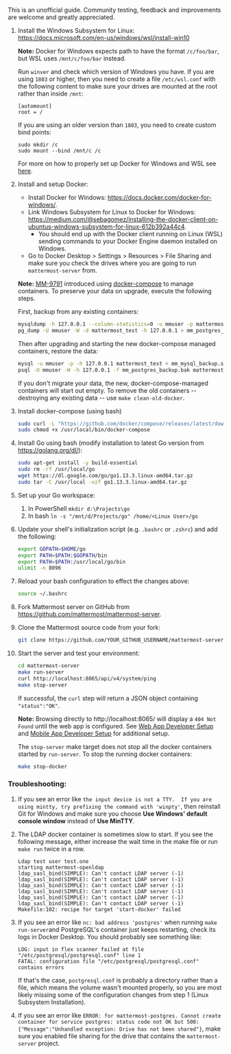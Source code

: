 This is an unofficial guide. Community testing, feedback and improvements are welcome and greatly appreciated.

1. Install the Windows Subsystem for Linux: https://docs.microsoft.com/en-us/windows/wsl/install-win10

      **Note:** Docker for Windows expects path to have the format `/c/foo/bar`, but WSL uses `/mnt/c/foo/bar` instead.
      
      Run `winver` and check which version of Windows you have. If you are using `1803` or higher, then you need to create a file `/etc/wsl.conf` with the following content to make sure your drives are mounted at the root rather than inside `/mnt`:
      
       [automount]
       root = /
       
      If you are using an older version than `1803`, you need to create custom bind points:
      
       sudo mkdir /c
       sudo mount --bind /mnt/c /c

      For more on how to properly set up Docker for Windows and WSL see [here](https://web.archive.org/web/20200402131133/https://nickjanetakis.com/blog/setting-up-docker-for-windows-and-wsl-to-work-flawlessly).

2. Install and setup Docker:

    * Install Docker for Windows: https://docs.docker.com/docker-for-windows/.
    * Link Windows Subsystem for Linux to Docker for Windows: https://medium.com/@sebagomez/installing-the-docker-client-on-ubuntus-windows-subsystem-for-linux-612b392a44c4.
        * You should end up with the Docker client running on Linux (WSL) sending commands to your Docker Engine daemon installed on Windows.
    * Go to Docker Desktop > Settings > Resources > File Sharing and make sure you check the drives where you are going to run `mattermost-server` from.

    **Note:** [MM-9791](https://github.com/mattermost/mattermost-server/pull/10872) introduced using [docker-compose](https://docs.docker.com/compose/) to manage containers. To preserve your data on upgrade, execute the following steps.

    First, backup from any existing containers:
    ```sh
    mysqldump -h 127.0.0.1 --column-statistics=0 -u mmuser -p mattermost_test > mm_mysql_backup.sql
    pg_dump -U mmuser -W -d mattermost_test -h 127.0.0.1 > mm_postgres_backup.bak
    ```
    Then after upgrading and starting the new docker-compose managed containers, restore the data:
    ```sh
    mysql -u mmuser -p -h 127.0.0.1 mattermost_test < mm_mysql_backup.sql
    psql -U mmuser -W -h 127.0.0.1 -f mm_postgres_backup.bak mattermost_test
    ```
    If you don't migrate your data, the new, docker-compose-managed containers will start out empty. To remove the old containers -- destroying any existing data -- use `make clean-old-docker`.

3. Install docker-compose (using bash)

    ```sh
    sudo curl -L "https://github.com/docker/compose/releases/latest/download/docker-compose-$(uname -s)-$(uname -m)" -o /usr/local/bin/docker-compose
    sudo chmod +x /usr/local/bin/docker-compose
    ```

3. Install Go using bash (modify installation to latest Go version from https://golang.org/dl/):

    ```sh
    sudo apt-get install -y build-essential
    sudo rm -rf /usr/local/go
    wget https://dl.google.com/go/go1.13.3.linux-amd64.tar.gz
    sudo tar -C /usr/local -xzf go1.13.3.linux-amd64.tar.gz
    ```

5. Set up your Go workspace:
    1. In PowerShell ``mkdir d:\Projects\go``
    2. In bash ``ln -s "/mnt/d/Projects/go" /home/<Linux User>/go``

6. Update your shell's initialization script (e.g. `.bashrc` or `.zshrc`) and add the following:

    ```sh
    export GOPATH=$HOME/go
    export PATH=$PATH:$GOPATH/bin
    export PATH=$PATH:/usr/local/go/bin
    ulimit -n 8096
    ```

7. Reload your bash configuration to effect the changes above:

    ```sh
    source ~/.bashrc
    ```

8. Fork Mattermost server on GitHub from https://github.com/mattermost/mattermost-server.

9. Clone the Mattermost source code from your fork:

    ```sh
    git clone https://github.com/YOUR_GITHUB_USERNAME/mattermost-server.git
    ```

10. Start the server and test your environment:

    ```sh
    cd mattermost-server
    make run-server
    curl http://localhost:8065/api/v4/system/ping
    make stop-server
    ```

    If successful, the `curl` step will return a JSON object containing `"status":"OK"`.

    **Note:** Browsing directly to http://localhost:8065/ will display a `404 Not Found` until the web app is configured. See [Web App Developer Setup](https://developers.mattermost.com/contribute/webapp/developer-setup/) and [Mobile App Developer Setup](https://developers.mattermost.com/contribute/mobile/developer-setup/) for additional setup.

    The `stop-server` make target does not stop all the docker containers started by `run-server`. To stop the running docker containers:

    ```sh
    make stop-docker
    ```

### Troubleshooting:

1. If you see an error like `the input device is not a TTY.  If you are using mintty, try prefixing the command with 'winpty'`, then reinstall Git for Windows and make sure you choose **Use Windows' default console window** instead of **Use MinTTY**.

2. The LDAP docker container is sometimes slow to start. If you see the following message, either increase the wait time in the make file or run `make run` twice in a row.

    ```
    Ldap test user test.one
    starting mattermost-openldap
    ldap_sasl_bind(SIMPLE): Can't contact LDAP server (-1)
    ldap_sasl_bind(SIMPLE): Can't contact LDAP server (-1)
    ldap_sasl_bind(SIMPLE): Can't contact LDAP server (-1)
    ldap_sasl_bind(SIMPLE): Can't contact LDAP server (-1)
    ldap_sasl_bind(SIMPLE): Can't contact LDAP server (-1)
    ldap_sasl_bind(SIMPLE): Can't contact LDAP server (-1)
    Makefile:102: recipe for target 'start-docker' failed
    ```
3. If you see an error like `nc: bad address 'postgres'` when running `make run-server`and PostgreSQL's container just keeps restarting, check its logs in Docker Desktop. You should probably see something like:

    ```
    LOG: input in flex scanner failed at file "/etc/postgresql/postgresql.conf" line 1
    FATAL: configuration file "/etc/postgresql/postgresql.conf" contains errors
    ```
    
    If that's the case, `postgresql.conf` is probably a directory rather than a file, which means the volume wasn't mounted properly, so you are most likely missing some of the configuration changes from step 1 (Linux Subsystem Installation).
    
4. If you see an error like `ERROR: for mattermost-postgres. Cannot create container for service postgres: status code not OK but 500: {"Message":"Unhandled exception: Drive has not been shared"}`, make sure you enabled file sharing for the drive that contains the `mattermost-server` project. 
